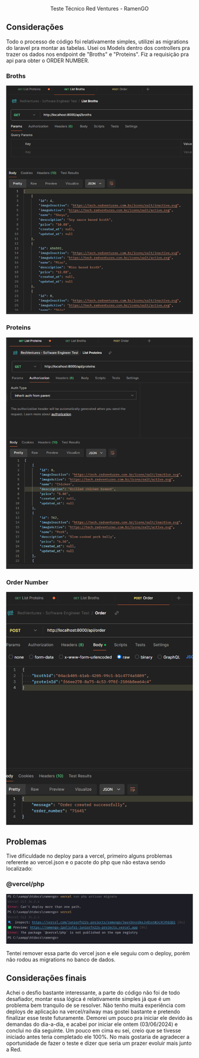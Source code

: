 <p align="center"> Teste Técnico Red Ventures - RamenGO</p>

## Considerações
Todo o processo de código foi relativamente simples, utilizei as migrations do laravel pra montar as tabelas.
Usei os Models dentro dos controllers pra trazer os dados nos endpoint de "Broths" e "Proteins".
Fiz a requisição pra api para obter o ORDER NUMBER.

### Broths
<img src="./public/img/broths.png" alt="Total Downloads">

### Proteins
<img src="./public/img/proteins.png" alt="Total Downloads">

### Order Number
<img src="./public/img/order.png" alt="Total Downloads">

## Problemas 

Tive dificuldade no deploy para a vercel, primeiro alguns problemas referente ao vercel.json e o pacote do php que não estava sendo localizado:

### @vercel/php

<img src="./public/img/erro_vercel.png" alt="Total Downloads">

Tentei remover essa parte do vercel json e ele seguiu com o deploy, porém não rodou as migrations no banco de dados.

## Considerações finais

Achei o desfio bastante interessante, a parte do código não foi de todo desafiador, montar essa lógica é relativamente
simples já que é um problema bem tranquilo de se resolver. Não tenho muita experiência com deploys de aplicação na vercel/railway
mas gostei bastante e pretendo finalizar esse teste futuramente. 
Demorei um pouco pra iniciar ele devido às demandas do dia-a-dia, e acabei por iniciar ele ontem (03/06/2024) e conclui no dia seguinte.
Um pouco em cima eu sei, creio que se tivesse iniciado antes teria completado ele 100%.
No mais gostaria de agradecer a oportunidade de fazer o teste e dizer que seria um prazer evoluir mais junto a Red.

